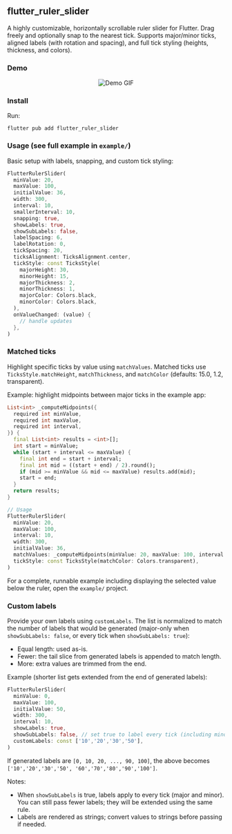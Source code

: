 ## flutter_ruler_slider

A highly customizable, horizontally scrollable ruler slider for Flutter. Drag freely and optionally snap to the nearest tick. Supports major/minor ticks, aligned labels (with rotation and spacing), and full tick styling (heights, thickness, and colors).

### Demo
<p align="center">
  <img src="https://s14.gifyu.com/images/bNPMW.gif" alt="Demo GIF" />
</p>

### Install
Run:

```
flutter pub add flutter_ruler_slider
```

### Usage (see full example in `example/`)
Basic setup with labels, snapping, and custom tick styling:

```dart
FlutterRulerSlider(
  minValue: 20,
  maxValue: 100,
  initialValue: 36,
  width: 300,
  interval: 10,
  smallerInterval: 10,
  snapping: true,
  showLabels: true,
  showSubLabels: false,
  labelSpacing: 6,
  labelRotation: 0,
  tickSpacing: 20,
  ticksAlignment: TicksAlignment.center,
  tickStyle: const TicksStyle(
    majorHeight: 30,
    minorHeight: 15,
    majorThickness: 2,
    minorThickness: 1,
    majorColor: Colors.black,
    minorColor: Colors.black,
  ),
  onValueChanged: (value) {
    // handle updates
  },
)
```

### Matched ticks
Highlight specific ticks by value using `matchValues`. Matched ticks use `TicksStyle.matchHeight`, `matchThickness`, and `matchColor` (defaults: 15.0, 1.2, transparent).

Example: highlight midpoints between major ticks in the example app:

```dart
List<int> _computeMidpoints({
  required int minValue,
  required int maxValue,
  required int interval,
}) {
  final List<int> results = <int>[];
  int start = minValue;
  while (start + interval <= maxValue) {
    final int end = start + interval;
    final int mid = ((start + end) / 2).round();
    if (mid >= minValue && mid <= maxValue) results.add(mid);
    start = end;
  }
  return results;
}

// Usage
FlutterRulerSlider(
  minValue: 20,
  maxValue: 100,
  interval: 10,
  width: 300,
  initialValue: 36,
  matchValues: _computeMidpoints(minValue: 20, maxValue: 100, interval: 10),
  tickStyle: const TicksStyle(matchColor: Colors.transparent),
)
```

For a complete, runnable example including displaying the selected value below the ruler, open the `example/` project.

### Custom labels
Provide your own labels using `customLabels`. The list is normalized to match the number of labels that would be generated (major-only when `showSubLabels: false`, or every tick when `showSubLabels: true`):

- Equal length: used as-is.
- Fewer: the tail slice from generated labels is appended to match length.
- More: extra values are trimmed from the end.

Example (shorter list gets extended from the end of generated labels):

```dart
FlutterRulerSlider(
  minValue: 0,
  maxValue: 100,
  initialValue: 50,
  width: 300,
  interval: 10,
  showLabels: true,
  showSubLabels: false, // set true to label every tick (including minors)
  customLabels: const ['10','20','30','50'],
)
```

If generated labels are `[0, 10, 20, ..., 90, 100]`, the above becomes `['10','20','30','50', '60','70','80','90','100']`.

Notes:
- When `showSubLabels` is true, labels apply to every tick (major and minor). You can still pass fewer labels; they will be extended using the same rule.
- Labels are rendered as strings; convert values to strings before passing if needed.
